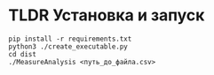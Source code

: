 # TLDR Установка и запуск
```
pip install -r requirements.txt
python3 ./create_executable.py
cd dist
./MeasureAnalysis <путь_до_файла.csv>
```

